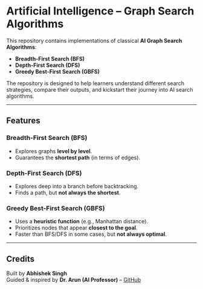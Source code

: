 #  Artificial Intelligence – Graph Search Algorithms  

This repository contains implementations of classical **AI Graph Search Algorithms**:  
- **Breadth-First Search (BFS)**  
- **Depth-First Search (DFS)**  
- **Greedy Best-First Search (GBFS)**  

The repository is designed to help learners understand different search strategies, compare their outputs, and kickstart their journey into AI search algorithms.  

---

##  Features  

###  Breadth-First Search (BFS)  
- Explores graphs **level by level**.  
- Guarantees the **shortest path** (in terms of edges).  

###  Depth-First Search (DFS)  
- Explores deep into a branch before backtracking.  
- Finds a path, but **not always the shortest**.  

###  Greedy Best-First Search (GBFS)  
- Uses a **heuristic function** (e.g., Manhattan distance).  
- Prioritizes nodes that appear **closest to the goal**.  
- Faster than BFS/DFS in some cases, but **not always optimal**.  

---

##  Credits  

Built  by **Abhishek Singh**  
Guided & inspired by **Dr. Arun (AI Professor)** – [GitHub](https://github.com/aruntakhur)  

